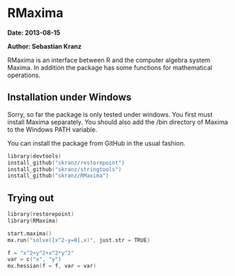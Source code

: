 RMaxima
===============================================================

**Date: 2013-08-15**

**Author: Sebastian Kranz**

RMaxima is an interface between R and the computer algebra system Maxima. In addition the package has some functions for mathematical operations.

## Installation under Windows

Sorry, so far the package is only tested under windows. You first must install Maxima separately. You should also add the /bin directory of Maxima to the Windows PATH variable.

You can install the package from GitHub in the usual fashion.

```s
library(devtools)
install_github("skranz/restorepoint")
install_github("skranz/stringtools")
install_github("skranz/RMaxima")
```


## Trying out


```s
library(restorepoint)
library(RMaxima)

start.maxima()
mx.run("solve([x^2-y=0],x)", just.str = TRUE)

f = "x^2+y^2+x^2*y^2"
var = c("x", "y")
mx.hessian(f = f, var = var)
```


